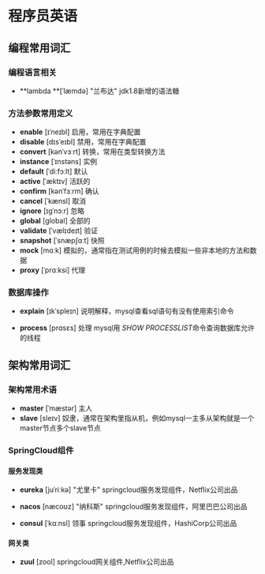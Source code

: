 # 程序员英语

## 编程常用词汇

### 编程语言相关

* **lambda **[ˈlæmdə] "兰布达" jdk1.8新增的语法糖

### 方法参数常用定义

- **enable** [ɪˈneɪbl] 启用，常用在字典配置
- **disable** [dɪsˈeɪbl] 禁用，常用在字典配置
- **convert** [kənˈvɜːrt] 转换，常用在类型转换方法
- **instance** [ˈɪnstəns] 实例
- **default** [ˈdiːfɔːlt] 默认
- **active** [ˈæktɪv] 活跃的
- **confirm** [kənˈfɜːrm] 确认
- **cancel** [ˈkænsl] 取消
- **ignore** [ɪɡˈnɔːr] 忽略
- **global** [global]  全部的
- **validate** [ˈvælɪdeɪt]  验证
- **snapshot** [ˈsnæpʃɑːt] 快照
- **mock** [mɑːk] 模拟的，通常指在测试用例的时候去模拟一些非本地的方法和数据
- **proxy** [ˈprɑːksi] 代理

### 数据库操作

- **explain** [ɪkˈspleɪn] 说明解释，mysql查看sql语句有没有使用索引命令

- **process** [prɑsɛs] 处理 mysql用 *SHOW PROCESSLIST*命令查询数据库允许的线程



## 架构常用词汇

### 架构常用术语

- **master** [ˈmæstər] 主人 
- **slave** [sleɪv] 奴隶，通常在架构里指从机，例如mysql一主多从架构就是一个master节点多个slave节点

### SpringCloud组件

#### 服务发现类

- **eureka** [juˈriːkə]   "尤里卡" springcloud服务发现组件，Netflix公司出品 

- **nacos** [næcoʊz]   "纳科斯"  springcloud服务发现组件，阿里巴巴公司出品

- **consul** [ˈkɑːnsl]  领事  springcloud服务发现组件，HashiCorp公司出品

#### 网关类

- **zuul** [zool]   springcloud网关组件,Netflix公司出品



